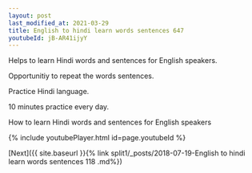 ```yaml
---
layout: post
last_modified_at: 2021-03-29
title: English to hindi learn words sentences 647 
youtubeId: jB-AR41ijyY
---
```

 
 
Helps to learn Hindi words and sentences for English speakers.

Opportunitiy to repeat the words sentences. 

Practice Hindi language. 
 
10 minutes practice every day. 
 
How to learn Hindi words and sentences for English speakers 
 
{% include youtubePlayer.html id=page.youtubeId %}
 
 
[Next]({{ site.baseurl }}{% link  split1/_posts/2018-07-19-English to hindi learn words sentences 118 .md%})
 
